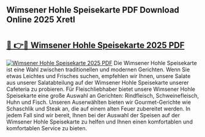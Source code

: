 ## Wimsener Hohle Speisekarte PDF Download Online 2025 Xretl

# <h2><a href="http://gc8q795.nevu.top/?p=Wimsener+Hohle+Speisekarte">🔗 👉🔴 Wimsener Hohle Speisekarte 2025 PDF</a></h2>

[![Wimsener Hohle Speisekarte 2025 PDF](https://i.imgur.com/dBaPXMq.png)](http://gc8q795.nevu.top/?p=Wimsener+Hohle+Speisekarte)
Die Wimsener Hohle Speisekarte ist eine Wahl zwischen traditionellen und modernen Gerichten. Wenn Sie etwas Leichtes und Frisches suchen, empfehlen wir Ihnen, unsere Salate aus unserer Salatabteilung auf der Wimsener Hohle Speisekarte unserer Cafeteria zu probieren. Für Fleischliebhaber bietet unsere Wimsener Hohle Speisekarte eine große Auswahl an Gerichten: Rindfleisch, Schweinefleisch, Huhn und Fisch. Unseren Auserwählten bieten wir Gourmet-Gerichte wie Schaschlik und Steak an, die auf einem alten Feuer zubereitet werden. In jedem Fall sind wir bereit, Ihnen bei der Auswahl der Speisen auf der Wimsener Hohle Speisekarte zu helfen und Ihnen einen komfortablen und komfortablen Service zu bieten.
